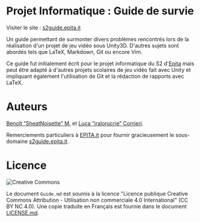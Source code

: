 # Projet Informatique : Guide de survie

Visiter le site : [s2guide.epita.it](https://s2guide.epita.it)

Un guide permettant de surmonter divers problèmes rencontrés lors de la réalisation d'un projet de jeu vidéo sous Unity3D. D'autres sujets sont abordés tels que LaTeX, Markdown, Git ou encore Vim.

Ce guide fut initialement écrit pour le projet informatique du S2 d'[Epita](https://www.epita.fr/) mais peut être adapté à d'autres projets scolaires de jeu vidéo fait avec Unity et impliquant également l'utilisation de Git et la rédaction de rapports avec LaTeX.

# Auteurs

[Benoît “SheatNoisette” M.](https://github.com/SheatNoisette) et [Luca “iralorucrie” Corrieri](https://github.com/corrieriluca).

Remerciements particuliers à [EPITA.it](https://epita.it/) pour fournir gracieusement le sous-domaine [s2guide.epita.it](https://s2guide.epita.it/).

# Licence

![Creative Commons](https://i.creativecommons.org/l/by-nc/4.0/88x31.png)

Le document `Guide.md` est soumis à la licence "Licence publique Creative Commons Attribution - Utilisation non commerciale 4.0 International" (CC BY NC 4.0). Une copie traduite en Français est fournie dans le document [LICENSE.md](LICENSE.md).
